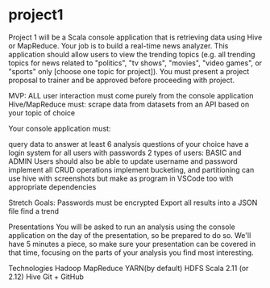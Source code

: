 # project1

Project 1 will be a Scala console application that is retrieving data using Hive or MapReduce. Your job is to build a real-time news analyzer. This application should allow users to view the trending topics (e.g. all trending topics for news related to "politics", "tv shows", "movies", "video games", or "sports" only [choose one topic for project]).
You must present a project proposal to trainer and be approved before proceeding with project.



MVP:
ALL user interaction must come purely from the console application
Hive/MapReduce must:
scrape data from datasets from an API based on your topic of choice

Your console application must:

query data to answer at least 6 analysis questions of your choice
have a login system for all users with passwords
2 types of users: BASIC and ADMIN
Users should also be able to update username and password
implement all CRUD operations
implement bucketing, and partitioning
can use hive with screenshots but make as program in VSCode too with appropriate dependencies



Stretch Goals:
Passwords must be encrypted
Export all results into a JSON file
find a trend



Presentations
You will be asked to run an analysis using the console application on the day of the presentation, so be prepared to do so.
We'll have 5 minutes a piece, so make sure your presentation can be covered in that time, focusing on the parts of your analysis you find most interesting.



Technologies
Hadoop MapReduce
YARN(by default)
HDFS
Scala 2.11 (or 2.12)
Hive
Git + GitHub
